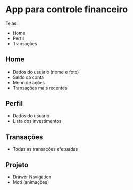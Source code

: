 # App para controle financeiro

Telas:

- Home
- Perfil
- Transações

## Home

- Dados do usuário (nome e foto)
- Saldo da conta
- Menu de ações
- Transações mais recentes

## Perfil 

- Dados do usuário
- Lista dos investimentos

## Transações

- Todas as transações efetuadas

## Projeto

- Drawer Navigation
- Moti (animações)

